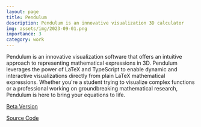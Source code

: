 ```yaml
---
layout: page
title: Pendulum
description: Pendulum is an innovative visualization 3D calculator
img: assets/img/2023-09-01.png
importance: 3
category: work
---
```


Pendulum is an innovative visualization software that offers an intuitive approach to representing mathematical expressions in 3D. Pendulum leverages the power of LaTeX and TypeScript to enable dynamic and interactive visualizations directly from plain LaTeX mathematical expressions. Whether you're a student trying to visualize complex functions or a professional working on groundbreaking mathematical research, Pendulum is here to bring your equations to life.

[Beta Version](https://cloudnest.org/pendulum/beta/)

[Source Code](https://github.com/Pendulum-Calculator/Pendulum-beta)